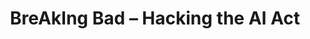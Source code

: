 ---
id: "breaking-bad-02" # nochmal überlegen
method: "Modularisiertes Projektseminar"
institution: "Fakultät für Mathematik, Informatik & Naturwissenschaften"
title: "BreAkIng Bad – Hacking the AI Act"
title_project:
title_short: "BreAkIng Bad"
period: "Sep 24 ­­- Mar 25 (7 months)"
foerderlinie: "Fachübergreifende Data Literacy Education"
round: "3"
lecture2go: "71043"
uhh_url: "https://www.hcl.uni-hamburg.de/ddlitlab/data-literacy-lehrlabor/dritte-foerderrunde/08-breaking-bad.html"
contributors: "Sandra Timmermann"
mentor: "Dr. Michaela Regneri, Lucas Memmert"
quote:
text: |
    ### Ausrichtung des Projekts

    Ziel des Seminars „BreAkIng Bad – Hacking the AI Act“ war es, für die Gefahren im Umgang mit (generativer) KI zu sensibilisieren und praxisnah einen kritischen Umgang mit KI im Hinblick auf Chancen und Risiken vor dem Hintergrund der aktuellen Gesetzeslage (EU AI Act) zu vermitteln. Im Rahmen der Fortsetzung erfolgt die Modularisierung der im Rahmen des Projektseminars erarbeiteten Inhalte und die Integration in bestehende Lehrveranstaltungen.

    ### Projektumsetzung

    Die Modularisierung soll wie folgt umgesetzt werden:

    - Sichtung von Veranstaltungen, in denen die Inhalte aus BreAkIng Bad sinnvoll eingebracht werden können. Abstimmung mit Lehrenden bzgl. der Ziele, des Vorwissens der Studierenden und der Anforderungen an die Lehrmaterialien – Übergreifendes Ziel ist (und bleibt) die Sensibilisierung für das Spannungsfeld von betriebswirtschaftlichen Chancen und (ethischen sowie rechtlichen) Risiken bei der Verwendung von generativer KI

    - Modularisierung des bestehenden Konzepts und der bestehenden Materialien und Weiterentwicklung entsprechend des neuen Formats (entsprechend der Anforderungen der Lehrenden und basierend auf dem Feedback aus der vergangenen Durchführung)

    - Unterstützung der Lehrenden bei der Integration der modularen Inhalte in ihre Lehrveranstaltungen

image: "https://www.hcl.uni-hamburg.de/16955045/deepmind-x-jiptoms98-unsplash-733x414-27ecf6033a57f20346cbcf59d28c803277196de6.jpg"
image_credit: "deepmind X / unsplash"
link_external:
stine:
---